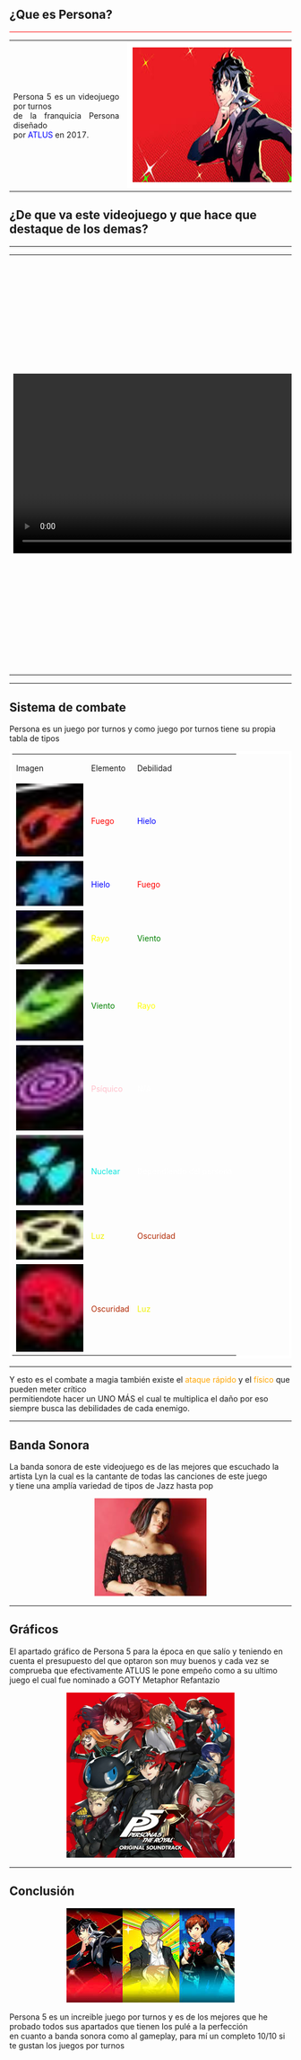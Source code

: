 <!DOCTYPE html>
<html>

<head>
<meta charset="UTF-8">
<link rel="stylesheet" type="text/css" href="tengomiedo.css">
<meta name="description" content="Página web que intenta ayudar a las personas a entra al juego Persona 5 y una mini review del juego">
<meta name="author" content="Pedro Úbeda Ruiz">
<meta name="keywords" content="Persona5, ayuda en persona, Tipos de personas">

</head>

<body>
<h2> ¿Que es <span>Persona</span>? </h3>
<hr style="background-color:red">
<table>
<tr>
	<td colspan="2"><p style="text-align:justify"> Persona 5 es un videojuego por turnos<br> de la franquicia <span> Persona </span> diseñado <br>por <span style="color:blue"> ATLUS </span> en 2017.</td>
	<td colspan="3"><center><img src="persona.jpg" alt="Imagen en la que sale el protagonista de este videojuego" style="margin-right:auto;border:10px solid white; width: 420px; height:240px"></center></td>
</tr>
</table>

<h2> ¿De que va este videojuego y que hace que destaque de los demas? </h2>
<hr>
<table>
	<tr>
		<td> <video width="640" height="320" controls>
		<source src="personavideo.mp4" type="video/mp4">
		</video> </td>
		<td> <p> Este juego es un JRPG en el que 1 adolescente de 16 años se tiene que mudar a Tokyo y como tanto adaptarse a su nueva vida ahí. <br>
				Y mediante una aplicación de movil debera adentrarse a los corazones de las victimas las cuales suelen ser delicuentes para que <br>
				acaben confesando los crimenes. <span> Para mi destaca sobre los demas gracias a su sistema de ataque y a su historia que ha enamorado a muchos jugadores </span> </p> </td>
	</tr>
</table>

<hr>
<h2> Sistema de combate </h2>
<p> Persona es un juego por turnos y como juego por turnos tiene su propia tabla de tipos </p>
<table style="border:5px solid white; border-spacing:15px; margin-right:auto">
	<tr>
		<td colspan="2"> <p> Imagen </p>
		<td colspan="3"> <p> Elemento </p>
		<td colspan="3"> <p> Debilidad </p>
	</tr>
	<tr>
		<td colspan="2"> <img style="width:120px; heght:72px" src="fuego.png"> </td>
		<td colspan="3"> <p style="color:red"> Fuego </p> </td>
		<td colspan="3"> <p style="color:blue"> Hielo </p> </td>
	</tr>
	<tr>
		<td colspan="2"> <img style="width:120px; heght:72px" src="hielo.png"> </td>
		<td colspan="3"> <p style="color:blue"> Hielo </p> </td>
		<td colspan="3"> <p style="color:red"> Fuego </p> </td>
	</tr>
	<tr>
		<td colspan="2"> <img style="width:120px; heght:72px" src="rayo.png"> </td>
		<td colspan="3"> <p style="color:yellow"> Rayo </p> </td>
		<td colspan="3"> <p style="color:green"> Viento </p> </td>
	</tr>
	<tr>
		<td colspan="2"> <img style="width:120px; heght:72px" src="viento.png"> </td>
		<td colspan="3"> <p style="color:green"> Viento </p> </td>
		<td colspan="3"> <p style="color:yellow"> Rayo </p> </td>
	</tr>
	<tr>
		<td colspan="2"> <img style="width:120px; heght:72px" src="Psi.png"> </td>
		<td colspan="3"> <p style="color:pink"> Psíquico </p> </td>
		<td colspan="3"> <p style="color:white"> N/A </p> </td>
	</tr>
	<tr>
		<td colspan="2"> <img style="width:120px; heght:72px" src="nuke.png"> </td>
		<td colspan="3"> <p style="color:#09e5de"> Nuclear </p> </td>
		<td colspan="3"> <p style="color:white"> Dependiendo del persona </p> </td>
	</tr>
	<tr>
		<td colspan="2"> <img style="width:120px; heght:72px" src="Luz.png"> </td>
		<td colspan="3"> <p style="color:#eff204"> Luz </p> </td>
		<td colspan="3"> <p style="color:#b22a05"> Oscuridad </p> </td>
	</tr>
	<tr>
		<td colspan="2"> <img style="width:120px; heght:72px" src="oscuridad.png"> </td>
		<td colspan="3"> <p style="color:#b22a05"> Oscuridad </p> </td>
		<td colspan="3"> <p style="color:#eff204"> Luz </p> </td>
	</tr>
</table>
<hr>
<p> Y esto es el combate a magia también existe el <span style="color:orange">ataque rápido </span> y el <span style="color:orange">físico</span> que pueden meter <span> crítico <br></span> permitiendote hacer un <span> UNO MÁS </span> el cual te multiplica el daño por eso siempre busca las debilidades de cada enemigo. </p>


<hr>
<h2> Banda Sonora </h2>
<p> La banda sonora de este videojuego es de las mejores que escuchado la artista Lyn la cual es la cantante de todas las canciones de este juego<br>
y tiene una amplía variedad de tipos de Jazz hasta pop </p>
<a href="https://open.spotify.com/intl-es/artist/5qEtLvXzYdv0G7c7rR6irX" target="_blank"> <center><img src="Lyn.png"> </center></a>

<hr>
<h2> Gráficos </h2>
<p> El apartado gráfico de Persona 5 para la época en que salío y teniendo en cuenta el presupuesto del que optaron son muy buenos y cada vez se comprueba que efectivamente <span>ATLUS</span> le pone empeño como a su ultimo juego el cual fue nominado a GOTY Metaphor Refantazio </p>
<center>	<img src="p.png"> 	</center>
<hr>

<h2> Conclusión </h2>
<center>	<img src="p2.png">	</center>
<p> Persona 5 es un increible juego por turnos y es de los mejores que he probado todos sus apartados que tienen los pulé a la perfección <br>
	en cuanto a banda sonora como al gameplay, para mí un completo 10/10 si te gustan los juegos por turnos </p>

</body>

</html>
